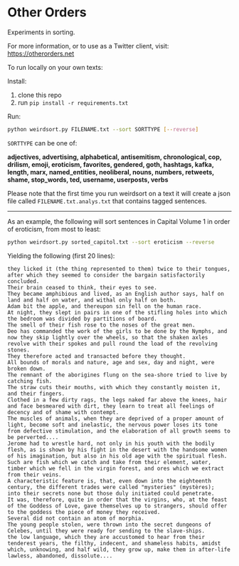 # Other Orders

Experiments in sorting.

For more information, or to use as a Twitter client, visit: https://otherorders.net

To run locally on your own texts:

Install:

1) clone this repo
2) run `pip install -r requirements.txt`

Run:

```bash
python weirdsort.py FILENAME.txt --sort SORTTYPE [--reverse]
```

`SORTTYPE` can be one of:

**adjectives,  advertising,  alphabetical, antisemitism,  chronological, cop, drilism, emoji, eroticism, favorites, gendered, goth, hashtags, kafka, length, marx, named_entities, neoliberal, nouns, numbers, retweets, shame, stop_words, ted, username, userposts, verbs**

Please note that the first time you run weirdsort on a text it will create a json file called `FILENAME.txt.analys.txt` that contains tagged sentences. 

---

As an example, the following will sort sentences in Capital Volume 1 in order of eroticism, from most to least:

```bash
python weirdsort.py sorted_capitol.txt --sort eroticism --reverse
```

Yielding the following (first 20 lines):

```
they licked it (the thing represented to them) twice to their tongues, after which they seemed to consider the bargain satisfactorily concluded.
Their brain ceased to think, their eyes to see.
They became amphibious and lived, as an English author says, half on land and half on water, and withal only half on both.
Adam bit the apple, and thereupon sin fell on the human race.
At night, they slept in pairs in one of the stifling holes into which the bedroom was divided by partitions of board.
The smell of their fish rose to the noses of the great men.
Deo has commanded the work of the girls to be done by the Nymphs, and now they skip lightly over the wheels, so that the shaken axles revolve with their spokes and pull round the load of the revolving stones.
They therefore acted and transacted before they thought.
All bounds of morals and nature, age and sex, day and night, were broken down.
The remnant of the aborigines flung on the sea-shore tried to live by catching fish.
The straw cuts their mouths, with which they constantly moisten it, and their fingers.
Clothed in a few dirty rags, the legs naked far above the knees, hair and face besmeared with dirt, they learn to treat all feelings of decency and of shame with contempt.
The muscles of animals, when they are deprived of a proper amount of light, become soft and inelastic, the nervous power loses its tone from defective stimulation, and the elaboration of all growth seems to be perverted....
Jerome had to wrestle hard, not only in his youth with the bodily flesh, as is shown by his fight in the desert with the handsome women of his imagination, but also in his old age with the spiritual flesh.
Such are fish which we catch and take from their element, water, timber which we fell in the virgin forest, and ores which we extract from their veins.
A characteristic feature is, that, even down into the eighteenth century, the different trades were called "mysteries" (mystères);  into their secrets none but those duly initiated could penetrate.
It was, therefore, quite in order that the virgins, who, at the feast of the Goddess of Love, gave themselves up to strangers, should offer to the goddess the piece of money they received.
Several did not contain an atom of morphia.
The young people stolen, were thrown into the secret dungeons of Celebes, until they were ready for sending to the slave-ships.
the low language, which they are accustomed to hear from their tenderest years, the filthy, indecent, and shameless habits, amidst which, unknowing, and half wild, they grow up, make them in after-life lawless, abandoned, dissolute....
```

